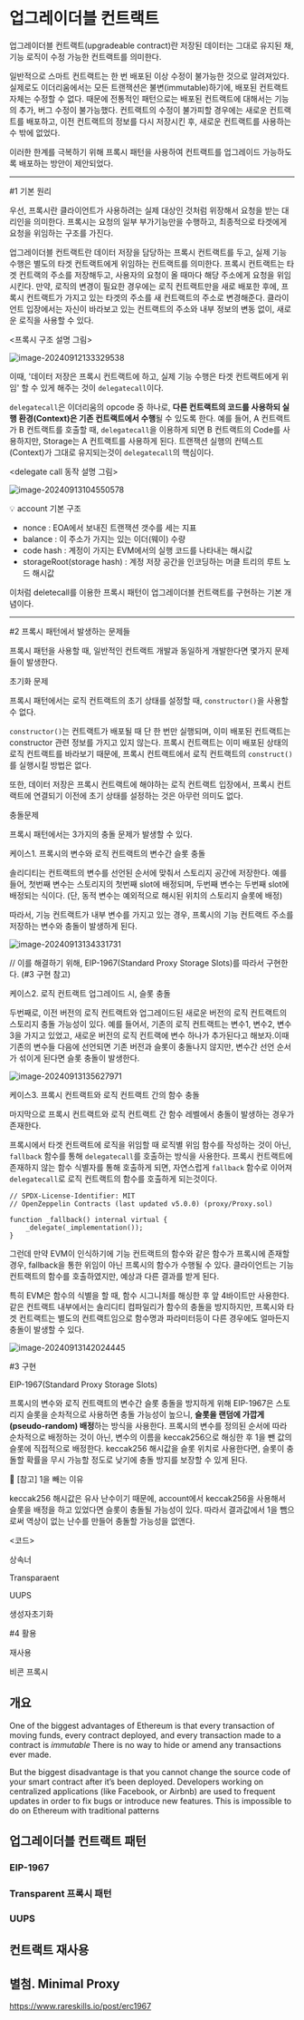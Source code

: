 # 업그레이더블 컨트랙트





업그레이더블 컨트랙트(upgradeable contract)란 저장된 데이터는 그대로 유지된 채, 기능 로직이 수정 가능한 컨트랙트를 의미한다. 

일반적으로 스마트 컨트랙트는 한 번 배포된 이상 수정이 불가능한 것으로 알려져있다. 실제로도 이더리움에서는 모든 트랜잭션은 불변(immutable)하기에, 배포된 컨트랙트 자체는 수정할 수 없다. 때문에 전통적인 패턴으로는 배포된 컨트랙트에 대해서는 기능의 추가, 버그 수정이 불가능했다. 컨트랙트의 수정이 불가피할 경우에는 새로운 컨트랙트를 배포하고, 이전 컨트랙트의 정보를 다시 저장시킨 후, 새로운 컨트랙트를 사용하는 수 밖에 없었다.

이러한 한계를 극복하기 위해 프록시 패턴을 사용하여 컨트랙트를 업그레이드 가능하도록 배포하는 방안이 제안되었다. 



---



#1 기본 원리

우선, 프록시란 클라이언트가 사용하려는 실제 대상인 것처럼 위장해서 요청을 받는 대리인을 의미한다. 프록시는 요청의 일부 부가기능만을 수행하고, 최종적으로 타겟에게 요청을 위임하는 구조를 가진다. 

업그레이더블 컨트랙트란 데이터 저장을 담당하는 프록시 컨트랙트를 두고, 실제 기능 수행은 별도의 타겟 컨트랙트에게 위임하는 컨트랙트를 의미한다. 프록시 컨트랙트는 타겟 컨트랙의 주소를 저장해두고, 사용자의 요청이 올 때마다 해당 주소에게 요청을 위임시킨다. 만약, 로직의 변경이 필요한 경우에는 로직 컨트랙트만을 새로 배포한 후에, 프록시 컨트랙트가 가지고 있는 타겟의 주소를 새 컨트랙트의 주소로 변경해준다. 클라이언트 입장에서는 자신이 바라보고 있는 컨트랙트의 주소와 내부 정보의 변동 없이, 새로운 로직을 사용할 수 있다.

<프록시 구조 설명 그림>

![image-20240912133329538](C:\Users\Owner\AppData\Roaming\Typora\typora-user-images\image-20240912133329538.png)



이때, '데이터 저장은 프록시 컨트랙트에 하고, 실제 기능 수행은 타겟 컨트랙트에게 위임' 할 수 있게 해주는 것이 `delegatecall`이다.

`delegatecall`은 이더리움의 opcode 중 하나로, **다른 컨트랙트의 코드를 사용하되 실행 환경(Context)은 기존 컨트랙트에서 수행**될 수 있도록 한다. 예를 들어, A 컨트랙트가 B 컨트랙트를 호출할 때, `delegatecall`을 이용하게 되면 B 컨트랙트의 Code를 사용하지만, Storage는 A 컨트랙트를 사용하게 된다. 트랜잭션 실행의 컨텍스트(Context)가 그대로 유지되는것이 `delegatecall`의 핵심이다.

<delegate call 동작 설명 그림>

![image-20240913104550578](C:\Users\Owner\AppData\Roaming\Typora\typora-user-images\image-20240913104550578.png)

:bulb: account 기본 구조

- nonce :  EOA에서 보내진 트랜잭션 갯수를 세는 지표
- balance : 이 주소가 가지는 있는 이더(웨이) 수량
- code hash : 계정이 가지는 EVM에서의 실행 코드를 나타내는 해시값
- storageRoot(storage hash) : 계정 저장 공간을 인코딩하는 머클 트리의 루트 노드 해시값



이처럼 deletecall를 이용한 프록시 패턴이 업그레이더블 컨트랙트를 구현하는 기본 개념이다.



---



#2 프록시 패턴에서 발생하는 문제들



프록시 패턴을 사용할 때, 일반적인 컨트랙트 개발과 동일하게 개발한다면 몇가지 문제들이 발생한다.



초기화 문제

프록시 패턴에서는 로직 컨트랙트의 초기 상태를 설정할 때, `constructor()`을 사용할 수 없다.

`constructor()`는 컨트랙트가 배포될 때 단 한 번만 실행되며, 이미 배포된 컨트랙트는 constructor 관련 정보를 가지고 있지 않는다. 프록시 컨트랙트는 이미 배포된 상태의 로직 컨트랙트를 바라보기 때문에, 프록시 컨트랙트에서 로직 컨트랙트의 `construct()`를 실행시킬 방법은 없다. 

또한, 데이터 저장은 프록시 컨트랙트에 해야하는 로직 컨트랙트 입장에서, 프록시 컨트랙트에 연결되기 이전에 초기 상태를 설정하는 것은 아무런 의미도 없다.



충돌문제

프록시 패턴에서는 3가지의 충돌 문제가 발생할 수 있다.



케이스1. 프록시의 변수와 로직 컨트랙트의 변수간 슬롯 충돌

솔리디티는 컨트랙트의 변수를 선언된 순서에 맞춰서 스토리지 공간에 저장한다. 예를 들어, 첫번째 변수는 스토리지의 첫번째 slot에 배정되며, 두번째 변수는 두번째 slot에 배정되는 식이다. (단, 동적 변수는 예외적으로 해시된 위치의 스토리지 슬롯에 배정)

따라서, 기능 컨트랙트가 내부 변수를 가지고 있는 경우, 프록시의 기능 컨트랙트 주소를 저장하는 변수와 충돌이 발생하게 된다.

![image-20240913134331731](C:\Users\Owner\AppData\Roaming\Typora\typora-user-images\image-20240913134331731.png)

// 이를 해결하기 위해, EIP-1967(Standard Proxy Storage Slots)를 따라서 구현한다. (#3 구현 참고)



케이스2. 로직 컨트랙트 업그레이드 시, 슬롯 충돌

두번째로, 이전 버전의 로직 컨트랙트와 업그레이드된 새로운 버전의 로직 컨트랙트의 스토리지 충돌 가능성이 있다. 예를 들어서, 기존의 로직 컨트랙트는 변수1, 변수2, 변수3을 가지고 있었고, 새로운 버전의 로직 컨트랙에 변수 하나가 추가된다고 해보자.이때 기존의 변수들 다음에 선언되면 기존 버전과 슬롯이 충돌나지 않지만, 변수간 선언 순서가 섞이게 된다면 슬롯 충돌이 발생한다.

![image-20240913135627971](C:\Users\Owner\AppData\Roaming\Typora\typora-user-images\image-20240913135627971.png)



케이스3. 프록시 컨트랙트와 로직 컨트랙트 간의 함수 충돌 

마지막으로 프록시 컨트랙트와 로직 컨트랙트 간 함수 레벨에서 충돌이 발생하는 경우가 존재한다. 

프록시에서 타겟 컨트랙트에 로직을 위임할 때 로직별 위임 함수를 작성하는 것이 아닌, `fallback` 함수를 통해 `delegatecall`를 호출하는 방식을 사용한다. 프록시 컨트랙트에 존재하지 않는 함수 식별자를 통해 호출하게 되면, 자연스럽게 `fallback` 함수로 이어져 `delegatecall`로 로직 컨트랙트의 함수를 호출하게 되는것이다.

```solidity
// SPDX-License-Identifier: MIT
// OpenZeppelin Contracts (last updated v5.0.0) (proxy/Proxy.sol)

function _fallback() internal virtual {
    _delegate(_implementation());
}
```

그런데 만약 EVM이 인식하기에 기능 컨트랙트의 함수와 같은 함수가 프록시에 존재할 경우, fallback을 통한 위임이 아닌 프록시의 함수가 수행될 수 있다. 클라이언트는 기능 컨트랙트의 함수를 호출하였지만, 예상과 다른 결과를 받게 된다. 

특히 EVM은 함수의 식별을 할 때, 함수 시그니처를 해싱한 후 앞 4바이트만 사용한다. 같은 컨트랙트 내부에서는 솔리디티 컴파일리가 함수의 충돌을 방지하지만, 프록시와 타겟 컨트랙트는 별도의 컨트랙트임으로 함수명과 파라미터등이 다른 경우에도 얼마든지 충돌이 발생할 수 있다.

![image-20240913142024445](C:\Users\Owner\AppData\Roaming\Typora\typora-user-images\image-20240913142024445.png)









#3 구현





EIP-1967(Standard Proxy Storage Slots)

프록시의 변수와 로직 컨트랙트의 변수간 슬롯 충돌을 방지하게 위해 EIP-1967은 스토리지 슬롯을 순차적으로 사용하면 충돌 가능성이 높으니, **슬롯을 랜덤에 가깝게(pseudo-random) 배정**하는 방식을 사용한다. 프록시의 변수를 정의된 순서에 따라 순차적으로 배정하는 것이 아닌,  변수의 이름을 keccak256으로 해싱한 후 1을 뺀 값의 슬롯에 직접적으로 배정한다. keccak256 해시값을 슬롯 위치로 사용한다면, 슬롯이 충돌할 확률을 무시 가능할 정도로 낮기에 충돌 방지를 보장할 수 있게 된다. 

:memo: [참고] 1을 빼는 이유

keccak256 해시값은 유사 난수이기 때문에, account에서 keccak256을 사용해서 슬롯을 배정을 하고 있었다면 슬롯이 충돌될 가능성이 있다. 따라서 결과값에서 1을 뺌으로써 역상이 없는 난수를 만들어 충돌할 가능성을 없앤다. 

<코드>



상속너



Transparaent

UUPS

생성자초기화





#4 활용

재사용

비콘 프록시







## 개요



One of the biggest advantages of Ethereum is that every transaction of moving funds, every contract deployed, and every transaction made to a contract is *immutable* There is no way to hide or amend any transactions ever made. 



But the biggest disadvantage is that you cannot change the source code of your smart contract after it’s been deployed. Developers working on centralized applications (like Facebook, or Airbnb) are used to frequent updates in order to fix bugs or introduce new features. This is impossible to do on Ethereum with traditional patterns





## 업그레이더블 컨트랙트 패턴



### EIP-1967

### 

### Transparent 프록시 패턴

### UUPS



## 컨트랙트 재사용



## 별첨. Minimal Proxy





https://www.rareskills.io/post/erc1967
